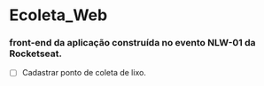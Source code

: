 # Ecoleta_Web

### front-end da aplicação construída no evento NLW-01 da Rocketseat.

- [ ] Cadastrar ponto de coleta de lixo.
